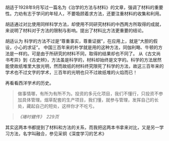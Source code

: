 胡适于1928年9月写过一篇名为《治学的方法与材料》的文章，强调了材料的重要性。力劝有志于学问的年轻人，不要吸顾着求方法，还要注重材料的收集和利用。

胡适通过对比使用同样科学方法，却使用不同研究材料的中西两方所取得的成就，来说明了材料对于方法的限制与影响。提出了材料比方法更重要的结论。


胡适认为
科学的方法不过是“尊重事实，尊重证据”，在应用上，就是“大胆的假设，小心的求证”。
中国三百年来的朴学就是用的这种方法，同伽利略、牛顿的方法是一样的。可是由于所研究的材料不同，取得的结果却也不同了。
从《古文尚书考异》到《古史辨》，方法虽是科学的，材料却始终是文字的。科学的方法居然能使故纸堆里大放光明，然而故纸的材料终究限死了科学的方法，故这三百年来的学术也不过文字的学术，三百年的光明也只不过故纸堆的火焰而已！

再看看西洋学术的历史。



>做事情哪，有所为有所不为。投资的多元化项目，我们不懂行，只投资不参加具体管理。烟草配套的生产项目，我们懂，就参与管理，发挥自己的长处，藏起自己的短处，这样你才不吃亏。

> *《褚时健传》　229页*


其实这两本书都提到了材料和方法的关系，而我把这两本书拿来对比，又是另一学习方法，名字叫融合，参见采铜《深度学习的艺术》

